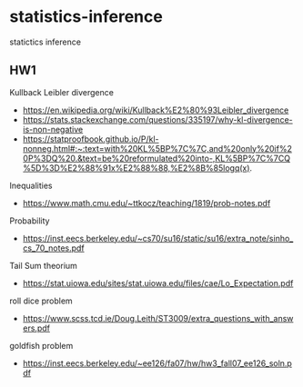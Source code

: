 # statistics-inference
statictics inference
## HW1
Kullback Leibler divergence
- https://en.wikipedia.org/wiki/Kullback%E2%80%93Leibler_divergence
- https://stats.stackexchange.com/questions/335197/why-kl-divergence-is-non-negative
- https://statproofbook.github.io/P/kl-nonneg.html#:~:text=with%20KL%5BP%7C%7C,and%20only%20if%20P%3DQ%20.&text=be%20reformulated%20into-,KL%5BP%7C%7CQ%5D%3D%E2%88%91x%E2%88%88,%E2%8B%85logq(x).

Inequalities 
- https://www.math.cmu.edu/~ttkocz/teaching/1819/prob-notes.pdf

Probability
- https://inst.eecs.berkeley.edu/~cs70/su16/static/su16/extra_note/sinho_cs_70_notes.pdf

Tail Sum theorium
- https://stat.uiowa.edu/sites/stat.uiowa.edu/files/cae/Lo_Expectation.pdf

roll dice problem 
- https://www.scss.tcd.ie/Doug.Leith/ST3009/extra_questions_with_answers.pdf

goldfish problem
- https://inst.eecs.berkeley.edu/~ee126/fa07/hw/hw3_fall07_ee126_soln.pdf
